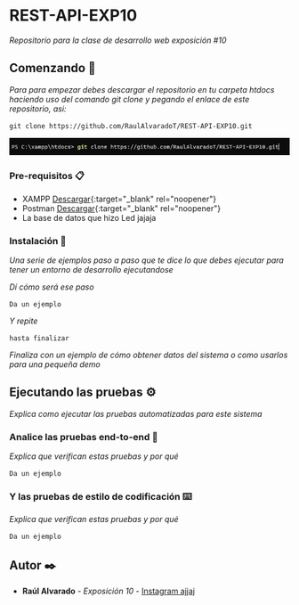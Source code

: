 # REST-API-EXP10
_Repositorio para la clase de desarrollo web exposición #10_

## Comenzando 🚀

_Para para empezar debes descargar el repositorio en tu carpeta htdocs haciendo uso del comando git clone y pegando el enlace de este repositorio, asi:_

```
git clone https://github.com/RaulAlvaradoT/REST-API-EXP10.git
```
![Ejemplo](https://github.com/RaulAlvaradoT/REST-API-EXP10/blob/main/Imagenes/gitclone.png)


### Pre-requisitos 📋
- XAMPP [Descargar](https://www.apachefriends.org/es/download.html){:target="_blank" rel="noopener"}
- Postman [Descargar](https://www.postman.com/downloads/){:target="_blank" rel="noopener"}
- La base de datos que hizo Led jajaja

### Instalación 🔧

_Una serie de ejemplos paso a paso que te dice lo que debes ejecutar para tener un entorno de desarrollo ejecutandose_

_Dí cómo será ese paso_

```
Da un ejemplo
```

_Y repite_

```
hasta finalizar
```

_Finaliza con un ejemplo de cómo obtener datos del sistema o como usarlos para una pequeña demo_

## Ejecutando las pruebas ⚙️

_Explica como ejecutar las pruebas automatizadas para este sistema_

### Analice las pruebas end-to-end 🔩

_Explica que verifican estas pruebas y por qué_

```
Da un ejemplo
```

### Y las pruebas de estilo de codificación ⌨️

_Explica que verifican estas pruebas y por qué_

```
Da un ejemplo
```
## Autor ✒️
* **Raúl Alvarado** - *Exposición 10* - [Instagram ajjaj](https://www.instagram.com/raulalvarado.jpg/)
